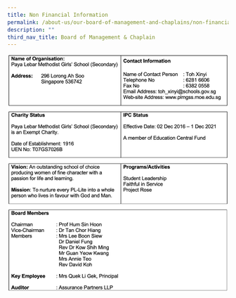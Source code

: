 ```yaml
---
title: Non Financial Information
permalink: /about-us/our-board-of-management-and-chaplains/non-financial-information/
description: ""
third_nav_title: Board of Management & Chaplain
---
```

![](/images/non-financial_info.png)